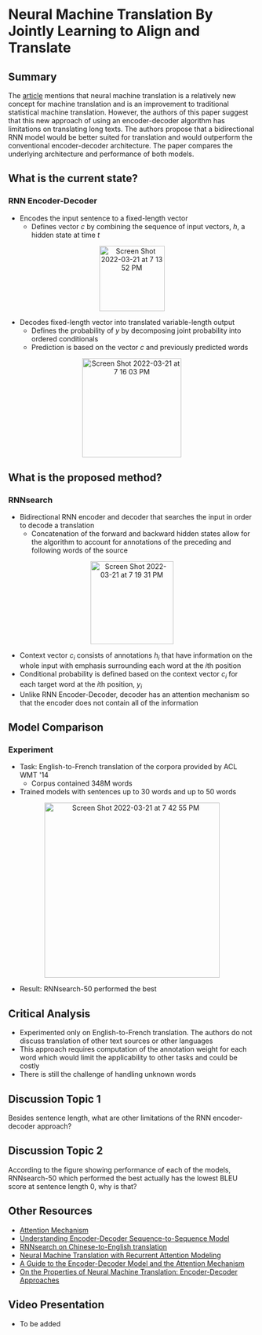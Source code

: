 # Neural Machine Translation By Jointly Learning to Align and Translate

## Summary

The [article](https://arxiv.org/abs/1409.0473) mentions that neural machine translation is a relatively new concept for machine translation and is an improvement to traditional statistical machine translation. However, the authors of this paper suggest that this new approach of using an encoder-decoder algorithm has limitations on translating long texts. The authors propose that a bidirectional RNN model would be better suited for translation and would outperform the conventional encoder-decoder architecture. The paper compares the underlying architecture and performance of both models.

## What is the current state?

### RNN Encoder-Decoder
* Encodes the input sentence to a fixed-length vector
  * Defines vector *c* by combining the sequence of input vectors, *h*, a hidden state at time *t*

<p align="center"><img width="133" alt="Screen Shot 2022-03-21 at 7 13 52 PM" src="https://user-images.githubusercontent.com/19938311/159383103-facca493-ce33-4121-81c1-f0a8d5c943a3.png">

* Decodes fixed-length vector into translated variable-length output
  * Defines the probability of *y* by decomposing joint probability into ordered conditionals
  * Prediction is based on the vector *c* and previously predicted words

<p align="center"><img width="202" alt="Screen Shot 2022-03-21 at 7 16 03 PM" src="https://user-images.githubusercontent.com/19938311/159383300-6880d18b-3936-4ce7-8336-07daeda5f2e5.png">

## What is the proposed method?

### RNNsearch
* Bidirectional RNN encoder and decoder that searches the input in order to decode a translation
  * Concatenation of the forward and backward hidden states allow for the algorithm to account for annotations of the preceding and following words of the source

<p align="center"><img width="169" alt="Screen Shot 2022-03-21 at 7 19 31 PM" src="https://user-images.githubusercontent.com/19938311/159383566-c9eacf35-94c2-412b-9c20-ef95e4c641ef.png">
  
* Context vector *c<sub>i</sub>* consists of annotations *h<sub>i</sub>* that have information on the whole input with emphasis surrounding each word at the *i*th position
* Conditional probability is defined based on the context vector *c<sub>i</sub>* for each target word at the *i*th position, *y<sub>i</sub>*
* Unlike RNN Encoder-Decoder, decoder has an attention mechanism so that the encoder does not contain all of the information
  
## Model Comparison
  
### Experiment
* Task: English-to-French translation of the corpora provided by ACL WMT '14
  * Corpus contained 348M words
* Trained models with sentences up to 30 words and up to 50 words
  
<p align="center"><img width="357" alt="Screen Shot 2022-03-21 at 7 42 55 PM" src="https://user-images.githubusercontent.com/19938311/159385432-4a16a808-89e5-4e8d-afcf-34a948f27dcb.png">
  
* Result: RNNsearch-50 performed the best
  
## Critical Analysis

* Experimented only on English-to-French translation. The authors do not discuss translation of other text sources or other languages
* This approach requires computation of the annotation weight for each word which would limit the applicability to other tasks and could be costly
* There is still the challenge of handling unknown words
  
## Discussion Topic 1
Besides sentence length, what are other limitations of the RNN encoder-decoder approach?
  
## Discussion Topic 2
According to the figure showing performance of each of the models, RNNsearch-50 which performed the best actually has the lowest BLEU score at sentence length 0, why is that?
  
## Other Resources
* [Attention Mechanism](https://machine-learning-note.readthedocs.io/en/latest/attention.html)
* [Understanding Encoder-Decoder Sequence-to-Sequence Model](https://towardsdatascience.com/understanding-encoder-decoder-sequence-to-sequence-model-679e04af4346)
* [RNNsearch on Chinese-to-English translation](https://github.com/xwgeng/RNNSearch)
* [Neural Machine Translation with Recurrent Attention Modeling](https://aclanthology.org/E17-2061.pdf)
* [A Guide to the Encoder-Decoder Model and the Attention Mechanism](https://betterprogramming.pub/a-guide-on-the-encoder-decoder-model-and-the-attention-mechanism-401c836e2cdb)
* [On the Properties of Neural Machine Translation: Encoder-Decoder Approaches](https://arxiv.org/abs/1409.1259)

## Video Presentation
* To be added

